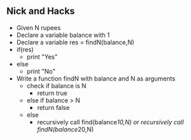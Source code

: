 ## Nick and Hacks

- Given N rupees
- Declare a variable balance with 1
- Declare a variable res = findN(balance,N)
- if(res)
  - print "Yes"
- else
  - print "No"
- Write a function findN with balance and N as arguments
  - check if balance is N 
    - return true
  - else if balance > N
    - return false
  - else 
    - recursively call find(balance*10,N) or recursively call findN(balance*20,N)